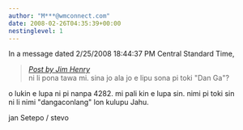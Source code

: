 ```yaml
---
author: "M***@wmconnect.com"
date: 2008-02-26T04:35:39+00:00
nestinglevel: 1
---
```

In a message dated 2/25/2008 18:44:37 PM Central Standard Time,  

> [_Post by Jim Henry_](/qDUHvgYT/mi-musi-kepeken-toki-mi-dan-ga#post2)  
> ni li pona tawa mi. sina jo ala jo e lipu sona pi toki "Dan Ga"?  
> 

o lukin e lupa ni pi nanpa 4282. mi pali kin e lupa sin. nimi pi toki sin  
ni li nimi "dangaconlang" lon kulupu Jahu.  
  
jan Setepo / stevo </HTML>